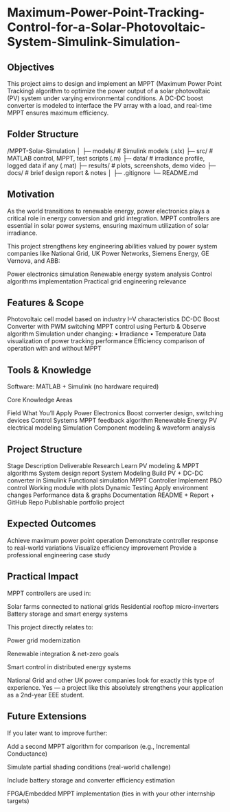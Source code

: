 # Maximum-Power-Point-Tracking-Control-for-a-Solar-Photovoltaic-System-Simulink-Simulation-

## Objectives

This project aims to design and implement an MPPT (Maximum Power Point Tracking) algorithm to optimize the power output of a solar photovoltaic (PV) system under varying environmental conditions. A DC-DC boost converter is modeled to interface the PV array with a load, and real-time MPPT ensures maximum efficiency.
## Folder Structure
/MPPT-Solar-Simulation
│
├─ models/      # Simulink models (.slx)
├─ src/         # MATLAB control, MPPT, test scripts (.m)
├─ data/        # irradiance profile, logged data if any (.mat)
├─ results/     # plots, screenshots, demo video
├─ docs/        # brief design report & notes
│
├─ .gitignore
└─ README.md

## Motivation

As the world transitions to renewable energy, power electronics plays a critical role in energy conversion and grid integration. MPPT controllers are essential in solar power systems, ensuring maximum utilization of solar irradiance.

This project strengthens key engineering abilities valued by power system companies like National Grid, UK Power Networks, Siemens Energy, GE Vernova, and ABB:

 Power electronics simulation
 Renewable energy system analysis
 Control algorithms implementation
 Practical grid engineering relevance

## Features & Scope

 Photovoltaic cell model based on industry I–V characteristics
 DC-DC Boost Converter with PWM switching
 MPPT control using Perturb & Observe algorithm
 Simulation under changing:
• Irradiance
• Temperature
 Data visualization of power tracking performance
 Efficiency comparison of operation with and without MPPT

## Tools & Knowledge

Software: MATLAB + Simulink (no hardware required)

Core Knowledge Areas

Field	What You’ll Apply
Power Electronics	Boost converter design, switching devices
Control Systems	MPPT feedback algorithm
Renewable Energy	PV electrical modeling
Simulation	Component modeling & waveform analysis
## Project Structure
Stage	Description	Deliverable
 Research	Learn PV modeling & MPPT algorithms	System design report
 System Modeling	Build PV + DC-DC converter in Simulink	Functional simulation
 MPPT Controller	Implement P&O control	Working module with plots
 Dynamic Testing	Apply environment changes	Performance data & graphs
 Documentation	README + Report + GitHub Repo	Publishable portfolio project
## Expected Outcomes

 Achieve maximum power point operation
 Demonstrate controller response to real-world variations
 Visualize efficiency improvement
 Provide a professional engineering case study


## Practical Impact

MPPT controllers are used in:

 Solar farms connected to national grids
 Residential rooftop micro-inverters
 Battery storage and smart energy systems

This project directly relates to:

Power grid modernization

Renewable integration & net-zero goals

Smart control in distributed energy systems

National Grid and other UK power companies look for exactly this type of experience. Yes — a project like this absolutely strengthens your application as a 2nd-year EEE student.

## Future Extensions 

If you later want to improve further:

Add a second MPPT algorithm for comparison (e.g., Incremental Conductance)

Simulate partial shading conditions (real-world challenge)

Include battery storage and converter efficiency estimation

FPGA/Embedded MPPT implementation (ties in with your other internship targets)


